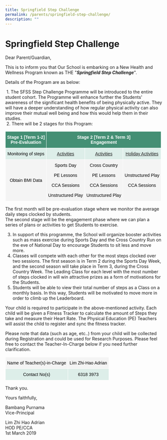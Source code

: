 ```yaml
---
title: Springfield Step Challenge
permalink: /parents/springfield-step-challenge/
description: ""
---
```

# **Springfield Step Challenge**
Dear Parent/Guardian,  
  
This is to inform you that Our School is embarking on a New Health and Wellness Program known as THE "**_Springfield Step Challenge_**".  
  
Details of the Program are as below:  

 1. The SFSS Step Challenge Programme will be introduced to the entire student cohort. The Programme will enhance further the Students' awareness of the significant health benefits of being physically active. They will have a deeper understanding of how regular physical activity can also improve their mutual well being and how this would help them in their studies.   
 2. There will be 2 stages for this Program:

<table style="border-collapse:collapse;border-spacing:0" class="tg"><thead><tr><th style="background-color:#448F74;border-color:#ffffff;border-style:solid;border-width:1px;color:#FFF;font-family:Arial, sans-serif;font-size:14px;font-weight:bold;overflow:hidden;padding:10px 5px;text-align:center;vertical-align:middle;word-break:normal" colspan="2"><span style="font-weight:600;color:#FFF;background-color:#448F74">Stage 1 [Term 1-2]</span><br><span style="font-weight:600;color:#FFF;background-color:#448F74">Pre-Evaluation</span></th><th style="background-color:#448F74;border-color:#ffffff;border-style:solid;border-width:1px;color:#FFF;font-family:Arial, sans-serif;font-size:14px;font-weight:bold;overflow:hidden;padding:10px 5px;text-align:center;vertical-align:middle;word-break:normal" colspan="3"><span style="font-weight:600;color:#FFF;background-color:#448F74">Stage 2 [Term 2 &amp; Term 3]</span><br><span style="font-weight:600;color:#FFF;background-color:#448F74">Engagement</span></th></tr></thead><tbody><tr><td style="background-color:#DDEEE9;border-color:#ffffff;border-style:solid;border-width:1px;font-family:Arial, sans-serif;font-size:14px;overflow:hidden;padding:10px 5px;text-align:center;vertical-align:middle;word-break:normal" colspan="2"><span style="color:#000;background-color:#DDEEE9">Monitoring of steps</span><br></td><td style="background-color:#DDEEE9;border-color:#ffffff;border-style:solid;border-width:1px;font-family:Arial, sans-serif;font-size:14px;overflow:hidden;padding:10px 5px;text-align:center;text-decoration:underline;vertical-align:top;word-break:normal">Activities </td><td style="background-color:#DDEEE9;border-color:#ffffff;border-style:solid;border-width:1px;font-family:Arial, sans-serif;font-size:14px;overflow:hidden;padding:10px 5px;text-align:center;text-decoration:underline;vertical-align:top;word-break:normal">Activities</td><td style="background-color:#DDEEE9;border-color:#ffffff;border-style:solid;border-width:1px;font-family:Arial, sans-serif;font-size:14px;overflow:hidden;padding:10px 5px;text-align:center;text-decoration:underline;vertical-align:top;word-break:normal">Holiday Activities</td></tr><tr><td style="background-color:#F4F4F4;border-color:#ffffff;border-style:solid;border-width:1px;font-family:Arial, sans-serif;font-size:14px;overflow:hidden;padding:10px 5px;text-align:center;vertical-align:middle;word-break:normal" colspan="2"><span style="color:#000;background-color:#F4F4F4">Obtain BMI Data</span></td><td style="background-color:#F4F4F4;border-color:#ffffff;border-style:solid;border-width:1px;font-family:Arial, sans-serif;font-size:14px;overflow:hidden;padding:10px 5px;text-align:center;vertical-align:middle;word-break:normal"><span style="color:#000;background-color:#F4F4F4">Sports Day</span><br><br><span style="color:#000;background-color:#F4F4F4">PE Lessons</span><br><br><span style="color:#000;background-color:#F4F4F4">CCA Sessions</span><br><br><span style="color:#000;background-color:#F4F4F4">Unstructured Play</span></td><td style="background-color:#F4F4F4;border-color:#ffffff;border-style:solid;border-width:1px;font-family:Arial, sans-serif;font-size:14px;overflow:hidden;padding:10px 5px;text-align:center;vertical-align:middle;word-break:normal"><span style="color:#000;background-color:#F4F4F4">Cross Country</span><br><br><span style="color:#000;background-color:#F4F4F4">PE Lessons</span><br><br><span style="color:#000;background-color:#F4F4F4">CCA Sessions</span><br><br><span style="color:#000;background-color:#F4F4F4">Unstructured Play</span></td><td style="background-color:#F4F4F4;border-color:#ffffff;border-style:solid;border-width:1px;font-family:Arial, sans-serif;font-size:14px;overflow:hidden;padding:10px 5px;text-align:center;vertical-align:middle;word-break:normal"><span style="color:#000;background-color:#F4F4F4">Unstructured Play</span><br><br><span style="color:#000;background-color:#F4F4F4">CCA Sessions</span></td></tr></tbody></table>

The first month will be pre-evaluation stage where we monitor the average daily steps clocked by students.  
The second stage will be the engagement phase where we can plan a series of plans or activities to get Students to exercise.  
  
3. In support of this programme, the School will organize booster activities such as mass exercise during Sports Day and the Cross Country Run on the eve of National Day to encourage Students to sit less and move more.  
4. Classes will compete with each other for the most steps clocked over two sessions. The first season is in Term 2 during the Sports Day Week, and the second season will take place in Term 3, during the Cross Country Week. The Leading Class for each level with the most number of steps clocked in will win attractive prizes as a form of motivations for the Students.  
5. Students will be able to view their total number of steps as a Class on a monthly basis. In this way, Students will be motivated to move more in order to climb up the Leaderboard.  
  
Your child is required to participate in the above-mentioned activity. Each child will be given a Fitness Tracker to calculate the amount of Steps they take and measure their Heart Rate. The Physical Education (PE) Teachers will assist the child to register and sync the fitness tracker.  

Please note that data (such as age, etc..) from your child will be collected during Registration and could be used for Research Purposes. Please feel free to contact the Teacher-In-Charge below if you need further clarification.

<table style="border-collapse:collapse;border-spacing:0" class="tg"><thead><tr><th style="background-color:#F4F4F4;border-color:#ffffff;border-style:solid;border-width:1px;font-family:Arial, sans-serif;font-size:14px;font-weight:normal;overflow:hidden;padding:10px 5px;text-align:center;vertical-align:middle;word-break:normal" colspan="3"><span style="color:#000;background-color:#F4F4F4">Name of Teacher(s)-in-Charge</span></th><th style="background-color:#F4F4F4;border-color:#ffffff;border-style:solid;border-width:1px;font-family:Arial, sans-serif;font-size:14px;font-weight:normal;overflow:hidden;padding:10px 5px;text-align:center;vertical-align:middle;word-break:normal" colspan="2"><span style="color:#000;background-color:#F4F4F4">Lim Zhi-Hao Adrian</span></th></tr></thead><tbody><tr><td style="background-color:#DDEEE9;border-color:#ffffff;border-style:solid;border-width:1px;font-family:Arial, sans-serif;font-size:14px;overflow:hidden;padding:10px 5px;text-align:center;vertical-align:middle;word-break:normal" colspan="3"><span style="color:#000;background-color:#DDEEE9">Contact No(s)</span></td><td style="background-color:#DDEEE9;border-color:#ffffff;border-style:solid;border-width:1px;font-family:Arial, sans-serif;font-size:14px;overflow:hidden;padding:10px 5px;text-align:center;vertical-align:top;word-break:normal" colspan="2"><span style="color:#000;background-color:#DDEEE9">6318 3973</span></td></tr></tbody></table>

Thank you.  
  
Yours faithfully,

Bambang Purnama    
Vice-Principal

Lim Zhi Hao Adrian    
HOD PE/CCA   
1st March 2019 

